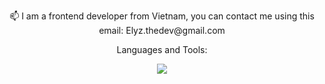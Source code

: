 <p align="center">📫 I am a frontend developer from Vietnam, you can contact me using this email: Elyz.thedev@gmail.com</p>
<p align="center">Languages and Tools:</p>
<p align="center">
  <a href="https://skillicons.dev">
    <img src="https://skillicons.dev/icons?i=html,css,js,bootstrap,codepen,figma,firebase,github,git,gmail,gitlab,mongodb,nodejs,npm,postman,powershell,react,redux,stackoverflow,tailwind,svg,ts,vercel,vite,vscode,windows" />
  </a>
</p>


